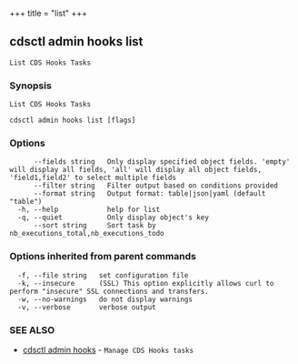 +++
title = "list"
+++
## cdsctl admin hooks list

`List CDS Hooks Tasks`

### Synopsis

`List CDS Hooks Tasks`

```
cdsctl admin hooks list [flags]
```

### Options

```
      --fields string   Only display specified object fields. 'empty' will display all fields, 'all' will display all object fields, 'field1,field2' to select multiple fields
      --filter string   Filter output based on conditions provided
      --format string   Output format: table|json|yaml (default "table")
  -h, --help            help for list
  -q, --quiet           Only display object's key
      --sort string     Sort task by nb_executions_total,nb_executions_todo
```

### Options inherited from parent commands

```
  -f, --file string   set configuration file
  -k, --insecure      (SSL) This option explicitly allows curl to perform "insecure" SSL connections and transfers.
  -w, --no-warnings   do not display warnings
  -v, --verbose       verbose output
```

### SEE ALSO

* [cdsctl admin hooks](/cli/cdsctl/admin/hooks/)	 - `Manage CDS Hooks tasks`

